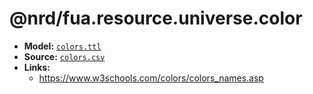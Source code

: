 # @nrd/fua.resource.universe.color

- **Model:** [`colors.ttl`](data/colors.ttl)
- **Source:** [`colors.csv`](data/colors.csv)
- **Links:**
    - https://www.w3schools.com/colors/colors_names.asp
